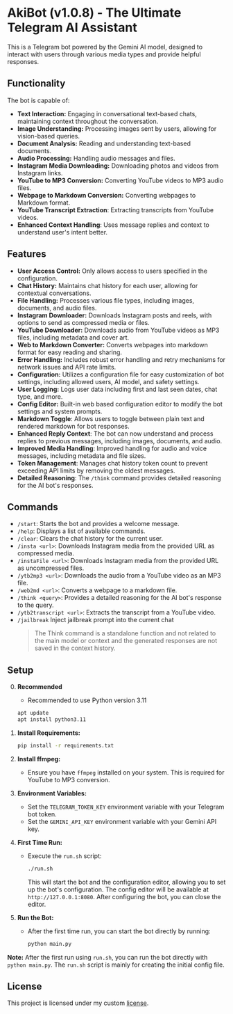 # AkiBot (v1.0.8) - The Ultimate Telegram AI Assistant

This is a Telegram bot powered by the Gemini AI model, designed to interact with users through various media types and provide helpful responses.

## Functionality

The bot is capable of:

-   **Text Interaction:** Engaging in conversational text-based chats, maintaining context throughout the conversation.
-   **Image Understanding:** Processing images sent by users, allowing for vision-based queries.
-   **Document Analysis:** Reading and understanding text-based documents.
-   **Audio Processing:** Handling audio messages and files.
-   **Instagram Media Downloading:** Downloading photos and videos from Instagram links.
-   **YouTube to MP3 Conversion:** Converting YouTube videos to MP3 audio files.
-   **Webpage to Markdown Conversion:** Converting webpages to Markdown format.
-   **YouTube Transcript Extraction**: Extracting transcripts from YouTube videos.
-   **Enhanced Context Handling**: Uses message replies and context to understand user's intent better.

## Features

-   **User Access Control:** Only allows access to users specified in the configuration.
-   **Chat History:** Maintains chat history for each user, allowing for contextual conversations.
-   **File Handling:** Processes various file types, including images, documents, and audio files.
-   **Instagram Downloader:** Downloads Instagram posts and reels, with options to send as compressed media or files.
-   **YouTube Downloader:** Downloads audio from YouTube videos as MP3 files, including metadata and cover art.
-   **Web to Markdown Converter:** Converts webpages into markdown format for easy reading and sharing.
-   **Error Handling:** Includes robust error handling and retry mechanisms for network issues and API rate limits.
-   **Configuration:** Utilizes a configuration file for easy customization of bot settings, including allowed users, AI model, and safety settings.
-   **User Logging:** Logs user data including first and last seen dates, chat type, and more.
-  **Config Editor:** Built-in web based configuration editor to modify the bot settings and system prompts.
-  **Markdown Toggle**: Allows users to toggle between plain text and rendered markdown for bot responses.
-  **Enhanced Reply Context**: The bot can now understand and process replies to previous messages, including images, documents, and audio.
-  **Improved Media Handling**: Improved handling for audio and voice messages, including metadata and file sizes.
-  **Token Management**: Manages chat history token count to prevent exceeding API limits by removing the oldest messages.
-  **Detailed Reasoning**: The `/think` command provides detailed reasoning for the AI bot's responses.

## Commands

-   `/start`: Starts the bot and provides a welcome message.
-   `/help`: Displays a list of available commands.
-   `/clear`: Clears the chat history for the current user.
-   `/insta <url>`: Downloads Instagram media from the provided URL as compressed media.
-   `/instaFile <url>`: Downloads Instagram media from the provided URL as uncompressed files.
-   `/ytb2mp3 <url>`: Downloads the audio from a YouTube video as an MP3 file.
-   `/web2md <url>`: Converts a webpage to a markdown file.
-   `/think <query>`:  Provides a detailed reasoning for the AI bot's response to the query.
-   `/ytb2transcript <url>`: Extracts the transcript from a YouTube video.
-   `/jailbreak` Inject jailbreak prompt into the current chat 
    > The Think command is a standalone function and not related to the main model or context and the generated responses are not saved in the context history.

## Setup

0.  **Recommended**
    - Recommended to use Python version 3.11
    ```bash
    apt update
    apt install python3.11
    ```

1.  **Install Requirements:**
    ```bash
    pip install -r requirements.txt
    ```
2.  **Install ffmpeg:**
    - Ensure you have `ffmpeg` installed on your system. This is required for YouTube to MP3 conversion.
3.  **Environment Variables:**
    -   Set the `TELEGRAM_TOKEN_KEY` environment variable with your Telegram bot token.
    -   Set the `GEMINI_API_KEY` environment variable with your Gemini API key.
4. **First Time Run:**
    -   Execute the `run.sh` script:
        ```bash
        ./run.sh
        ```
        This will start the bot and the configuration editor, allowing you to set up the bot's configuration.
        The config editor will be available at `http://127.0.0.1:8080`.
        After configuring the bot, you can close the editor.
5.  **Run the Bot:**
    -   After the first time run, you can start the bot directly by running:
        ```bash
        python main.py
        ```
        
   
**Note:** After the first run using `run.sh`, you can run the bot directly with `python main.py`. The `run.sh` script is mainly for creating the initial config file.

## License

This project is licensed under my custom [license](LICENSE).
